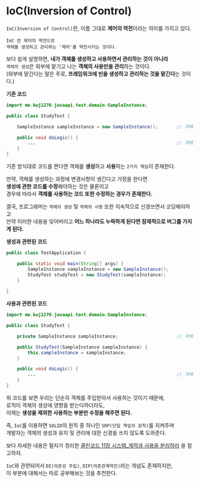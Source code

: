 # IoC(Inversion of Control)  
`IoC(Inversion of Control)`란, 이름 그대로 **제어의 역전**이라는 의미를 가지고 있다.       
           
```
IoC 란 제어의 역전으로   
객체를 생성하고 관리하는 '제어'를 역전시키는 것이다.   
```
       
보다 쉽게 설명하면, **내가 객체를 생성하고 사용하면서 관리하는 것이 아니라**          
`객체의 생성`은 외부에 맡기고 나는 **객체의 사용만을 관리**하는 것이다.             
(외부에 맡긴다는 말은 주로, **프레임워크에 빈을 생성하고 관리하는 것을 맡긴다**는 것이다.)             
   
**기존 코드**
```java
import me.kwj1270.javaapi.test.domain.SampleInstance;

public class StudyTest {

    SampleInstance sampleInstance = new SampleInstance();       // 객체의 생성 방법이 바뀌면 코드 수정해야함

    public void doLogic() {
        ...                                                     // 객체를 사용하는 코드 또한 영향을 받을 가능성이 있다.    
    }
}
```
기존 방식대로 코드를 짠다면 객체를 **생성**하고 **사용**하는 `2가지 책임`이 존재한다.      
       
만약, 객체를 생성하는 과정에 변경사항이 생긴다고 가정을 한다면     
**생성에 관한 코드를 수정**해야하는 것은 물론이고          
경우에 따라서 **객체를 사용하는 코드 또한 수정하는 경우가 존재한다.**         
                    
결국, 프로그래머는 `객체의 생성` 및 `객체의 사용` 또한 지속적으로 신경쓰면서 코딩해야하고                     
만약 이러한 내용을 잊어버리고 **어느 하나라도 누락하게 된다면 잠재적으로 버그를 가지게 된다.**         

**생성과 관련된 코드**
```java
public class TestApplication {

    public static void main(String[] args) {
        SampleInstance sampleInstance = new SampleInstance();
        StudyTest studyTest = new StudyTest(sampleInstance);
    }
    
}
```
**사용과 관련된 코드**
```java
import me.kwj1270.javaapi.test.domain.SampleInstance;

public class StudyTest {

    private SampleInstance sampleInstance;                      // 객체의 생성 방법이 바뀌어도 영향이 없다.

    public StudyTest(SampleInstance sampleInstance) {
        this.sampleInstance = sampleInstance;
    }

    public void doLogic() {
        ...                                                     // 객체를 사용하는 코드는 영향을 받을 가능성이 있다.
    }
}
```
위 코드를 보면 우리는 단순히 객체를 주입받아서 사용하는 것이기 때문에,                   
로직이 객체의 생성에 영향을 받는다하더라도,       
이제는 **생성을 제외한 사용하는 부분만 수정을 해주면 된다.**                 
            
즉, `IoC`를 이용하면 `SOLID`의 원칙 중 하나인 `SRP(단일 책임의 원칙)`를 지켜주며             
개발자는 객체의 생성과 유지 및 관리에 대한 신경을 쓰지 않도록 도와준다.     
       
보다 자세한 내용은 필자가 정리한 [클린코드 11장 시스템_제작과 사용을 분리하라](https://github.com/kwj1270/TIL_CleanCode/blob/master/11%20%EC%8B%9C%EC%8A%A4%ED%85%9C.md#%EC%A0%9C%EC%9E%91%EA%B3%BC-%EC%82%AC%EC%9A%A9%EC%9D%84-%EB%B6%84%EB%A6%AC%ED%95%98%EB%9D%BC)
을 참고하자.    
             
`IoC`와 관련되어서 `DI(의존성 주입)`, `DIP(의존관계역전)`라는 개념도 존재하지만,      
이 부분에 대해서는 따로 공부해보는 것을 추천한다.        
      
